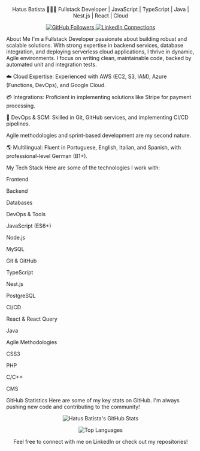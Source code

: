 <div align="center">

Hatus Batista 👨🏻‍💻
Fullstack Developer | JavaScript | TypeScript | Java | Nest.js | React | Cloud
</div>

<p align="center">
<a href="https://www.google.com/search?q=https://github.com/YOUR_USERNAME">
<img src="https://www.google.com/search?q=https://img.shields.io/github/followers/YOUR_USERNAME%3Flabel%3DFollowers%26style%3Dsocial" alt="GitHub Followers">
</a>
<a href="https://www.google.com/search?q=https://www.linkedin.com/in/YOUR_LINKEDIN_PROFILE/">
<img src="https://www.google.com/search?q=https://img.shields.io/badge/LinkedIn-Connect-blue%3Fstyle%3Dsocial%26logo%3Dlinkedin" alt="LinkedIn Connections">
</a>
</p>

About Me
I'm a Fullstack Developer passionate about building robust and scalable solutions. With strong expertise in backend services, database integration, and deploying serverless cloud applications, I thrive in dynamic, Agile environments. I focus on writing clean, maintainable code, backed by automated unit and integration tests.

☁️ Cloud Expertise: Experienced with AWS (EC2, S3, IAM), Azure (Functions, DevOps), and Google Cloud.

💳 Integrations: Proficient in implementing solutions like Stripe for payment processing.

🔧 DevOps & SCM: Skilled in Git, GitHub services, and implementing CI/CD pipelines.

Agile methodologies and sprint-based development are my second nature.

🌎 Multilingual: Fluent in Portuguese, English, Italian, and Spanish, with professional-level German (B1+).

My Tech Stack
Here are some of the technologies I work with:

Frontend

Backend

Databases

DevOps & Tools

JavaScript (ES6+)

Node.js

MySQL

Git & GitHub

TypeScript

Nest.js

PostgreSQL

CI/CD

React & React Query

Java



Agile Methodologies

CSS3

PHP



C/C++

CMS







GitHub Statistics
Here are some of my key stats on GitHub. I'm always pushing new code and contributing to the community!

<p align="center">
<img src="https://www.google.com/search?q=https://github-readme-stats.vercel.app/api%3Fusername%3DYOUR_USERNAME%26show_icons%3Dtrue%26theme%3Ddracula%26include_all_commits%3Dtrue%26count_private%3Dtrue" alt="Hatus Batista's GitHub Stats" />
</p>
<p align="center">
<img src="https://www.google.com/search?q=https://github-readme-stats.vercel.app/api/top-langs/%3Fusername%3DYOUR_USERNAME%26layout%3Dcompact%26langs_count%3D8%26theme%3Ddracula" alt="Top Languages" />
</p>

<div align="center">

Feel free to connect with me on LinkedIn or check out my repositories!

</div>
